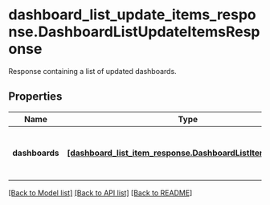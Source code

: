 # dashboard_list_update_items_response.DashboardListUpdateItemsResponse

Response containing a list of updated dashboards.
## Properties
Name | Type | Description | Notes
------------ | ------------- | ------------- | -------------
**dashboards** | [**[dashboard_list_item_response.DashboardListItemResponse]**](DashboardListItemResponse.md) | List of dashboards in the dashboard list. | [optional] 

[[Back to Model list]](README.md#documentation-for-models) [[Back to API list]](README.md#documentation-for-api-endpoints) [[Back to README]](README.md)


